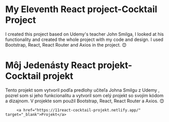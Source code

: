   <h1>My Eleventh React project-Cocktail Project</h1>
 <p>I created this project based on Udemy's teacher John Smilga, I looked at his functionality and created the whole project with my code and design. I used Bootstrap, React, React Router and Axios in the project. 😊
        </p>
 
 
 
 <h1>Môj Jedenásty React projekt-Cocktail projekt</h1>
  <p> Tento projekt som vytvoril podľa predlohy učiteľa Johna Smilgu z Udemy , pozrel som si jeho funkcionalitu a vytvoril som celý projekt so svojím kódom a dizajnom. V projekte som použil Bootstrap, React, React Router a Axios. 😊
        </p>
        
   
        
         <a href="https://11react-cocktail-projekt.netlify.app/" target="_blank">Projekt</a>
